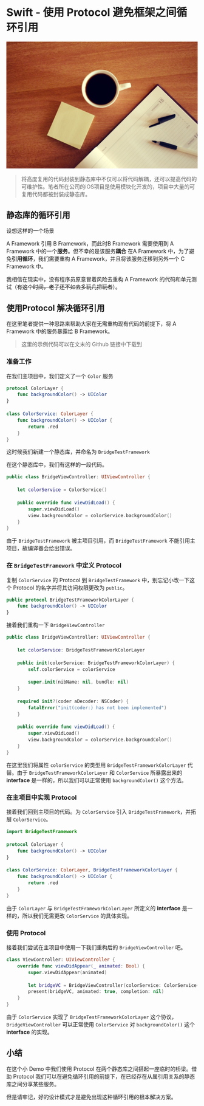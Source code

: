 # Swift - 使用 Protocol 避免框架之间循环引用

![](./time_alone3_hires.jpg)

> 将高度复用的代码封装到静态库中不仅可以将代码解耦，还可以提高代码的可维护性。笔者所在公司的iOS项目是使用模块化开发的，项目中大量的可复用代码都被封装成静态库。

## 静态库的循环引用

设想这样的一个场景

A Framework 引用 B Framework，而此时B Framework 需要使用到 A Framework 中的一个**服务**。但不幸的是该服务**耦合** 在A Framework 中，为了避免**引用循环**，我们需要重构 A Framework，并且将该服务迁移到另外一个 C Framework 中。

我相信在现实中，没有程序员原意冒着风险去重构 A Framework 的代码和单元测试（~~有这个时间，老子还不如去多玩几把玩者~~）。


## 使用Protocol 解决循环引用

在这里笔者提供一种思路来帮助大家在无需重构现有代码的前提下，将 A Framework 中的服务暴露给 B Framework。

>这里的示例代码可以在文末的 Github 链接中下载到

### 准备工作

在我们主项目中，我们定义了一个 `Color` 服务

```swift
protocol ColorLayer {
    func backgroundColor() -> UIColor
}

class ColorService: ColorLayer {
    func backgroundColor() -> UIColor {
        return .red
    }
}
```

这时候我们新建一个静态库，并命名为 `BridgeTestFramework`

在这个静态库中，我们有这样的一段代码。

```swift
public class BridgeViewController: UIViewController {
    
    let colorService = ColorService()
    
    public override func viewDidLoad() {
        super.viewDidLoad()
        view.backgroundColor = colorService.backgroundColor()
    }
}
```

由于 `BridgeTestFramework` 被主项目引用，而 `BridgeTestFramework` 不能引用主项目，故编译器会给出错误。

### 在 `BridgeTestFramework` 中定义 Protocol

复制 `ColorService` 的 Protocol 到 `BridgeTestFramework` 中，别忘记小改一下这个 Protocol 的名字并将其访问权限更改为 `public`。

```swift
public protocol BridgeTestFrameworkColorLayer {
    func backgroundColor() -> UIColor
}
```

接着我们重构一下 `BridgeViewController`

```swift
public class BridgeViewController: UIViewController {
    
    let colorService: BridgeTestFrameworkColorLayer
    
    public init(colorService: BridgeTestFrameworkColorLayer) {
        self.colorService = colorService
        
        super.init(nibName: nil, bundle: nil)
    }
    
    required init?(coder aDecoder: NSCoder) {
        fatalError("init(coder:) has not been implemented")
    }
    
    public override func viewDidLoad() {
        super.viewDidLoad()
        view.backgroundColor = colorService.backgroundColor()
    }
}
```

在这里我们将属性 `colorService` 的类型用 `BridgeTestFrameworkColorLayer` 代替。由于 `BridgeTestFrameworkColorLayer` 和 `ColorService` 所暴露出来的 **interface** 是一样的，所以我们可以正常使用 `backgroundColor()` 这个方法。

### 在主项目中实现 Protocol

接着我们回到主项目的代码。为 `ColorService` 引入 `BridgeTestFramework`，并拓展 `ColorService`。

```swift
import BridgeTestFramework

protocol ColorLayer {
    func backgroundColor() -> UIColor
}

class ColorService: ColorLayer, BridgeTestFrameworkColorLayer {
    func backgroundColor() -> UIColor {
        return .red
    }
}
```

由于 `ColorLayer` 与 `BridgeTestFrameworkColorLayer` 所定义的 **interface** 是一样的，所以我们无需更改 `ColorService` 的具体实现。

### 使用 Protocol

接着我们尝试在主项目中使用一下我们重构后的 `BridgeViewController` 吧。

```swift
class ViewController: UIViewController {
    override func viewDidAppear(_ animated: Bool) {
        super.viewDidAppear(animated)
        
        let bridgeVC = BridgeViewController(colorService: ColorService())
        present(bridgeVC, animated: true, completion: nil)
    }
}
```

由于 `ColorService` 实现了 `BridgeTestFrameworkColorLayer` 这个协议，`BridgeViewController` 可以正常使用 `ColorService` 对 `backgroundColor()` 这个 **interface** 的实现。

## 小结

在这个小 Demo 中我们使用 Protocol 在两个静态库之间搭起一座临时的桥梁。借助 Protocol 我们可以在避免循环引用的前提下，在已经存在从属引用关系的静态库之间分享某些服务。

但是请牢记，好的设计模式才是避免出现这种循环引用的根本解决方案。
